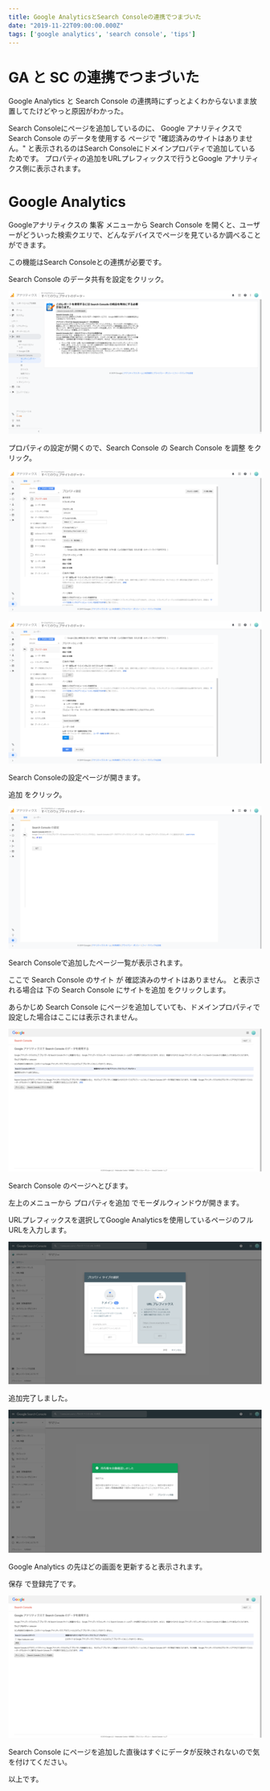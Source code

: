 ```yaml
---
title: Google AnalyticsとSearch Consoleの連携でつまづいた
date: "2019-11-22T09:00:00.000Z"
tags: ['google analytics', 'search console', 'tips']
---
```


# GA と SC の連携でつまづいた

Google Analytics と Search Console の連携時にずっとよくわからないまま放置してたけどやっと原因がわかった。

Search Consoleにページを追加しているのに、 Google アナリティクスで Search Console のデータを使用する ページで "確認済みのサイトはありません。" と表示されるのはSearch Consoleにドメインプロパティで追加しているためです。
プロパティの追加をURLプレフィックスで行うとGoogle アナリティクス側に表示されます。

# Google Analytics

Googleアナリティクスの 集客 メニューから Search Console を開くと、ユーザーがどういった検索クエリで、どんなデバイスでページを見ているか調べることができます。

この機能はSearch Consoleとの連携が必要です。

Search Console のデータ共有を設定をクリック。

![001](001.png "001")

プロパティの設定が開くので、Search Console の Search Console を調整 をクリック。

![002](002.png "002")

![003](003.png "003")

Search Consoleの設定ページが開きます。

追加 をクリック。

![004](004.png "004")

Search Consoleで追加したページ一覧が表示されます。

ここで Search Console のサイト が 確認済みのサイトはありません。 と表示される場合は 下の Search Console にサイトを追加 をクリックします。

あらかじめ Search Console にページを追加していても、ドメインプロパティで設定した場合はここには表示されません。

![005](005.png "005")

Search Console のページへとびます。

左上のメニューから プロパティを追加 でモーダルウィンドウが開きます。

URLプレフィックスを選択してGoogle Analyticsを使用しているページのフルURLを入力します。

![006](006.png "006")

追加完了しました。

![007](007.png "007")

Google Analytics の先ほどの画面を更新すると表示されます。

保存 で登録完了です。

![008](008.png "008")

Search Console にページを追加した直後はすぐにデータが反映されないので気を付けてください。

以上です。